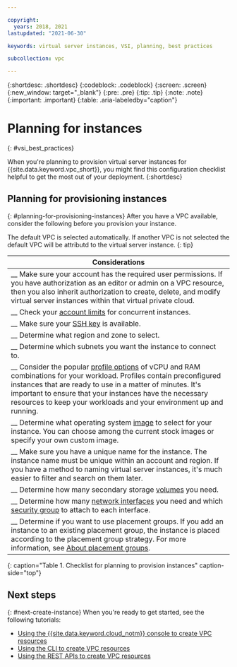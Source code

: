 ```yaml
---

copyright:
  years: 2018, 2021
lastupdated: "2021-06-30"

keywords: virtual server instances, VSI, planning, best practices

subcollection: vpc

---
```


{:shortdesc: .shortdesc}
{:codeblock: .codeblock}
{:screen: .screen}
{:new_window: target="_blank"}
{:pre: .pre}
{:tip: .tip}
{:note: .note}
{:important: .important}
{:table: .aria-labeledby="caption"}

# Planning for instances
{: #vsi_best_practices}

When you're planning to provision virtual server instances for {{site.data.keyword.vpc_short}}, you might find this configuration checklist helpful to get the most out of your deployment.
{:shortdesc}

## Planning for provisioning instances
{: #planning-for-provisioning-instances}
After you have a VPC available, consider the following before you provision your instance.

The default VPC is selected automatically. If another VPC is not selected the default VPC will be attributd to the virtual server instance.
{: tip}

|        Considerations|
|-------------------|
|__ Make sure your account has the required user permissions. If you have authorization as an editor or admin on a VPC resource, then you also inherit authorization to create, delete, and modify virtual server instances within that virtual private cloud.|
|__ Check your [account limits](/docs/vpc?topic=vpc-quotas) for concurrent instances. |
|__ Make sure your [SSH key](/docs/vpc?topic=vpc-ssh-keys#ssh-keys) is available.
|__ Determine what region and zone to select.|
|__ Determine which subnets you want the instance to connect to.|
|__ Consider the popular [profile options](/docs/vpc?topic=vpc-profiles#profiles) of vCPU and RAM combinations for your workload. Profiles contain preconfigured instances that are ready to use in a matter of minutes. It's important to ensure that your instances have the necessary resources to keep your workloads and your environment up and running.|
|__ Determine what operating system [image](/docs/vpc?topic=vpc-about-images) to select for your instance. You can choose among the current stock images or specify your own custom image. |
|__ Make sure you have a unique name for the instance. The instance name must be unique within an account and region. If you have a method to naming virtual server instances, it's much easier to filter and search on them later. |
|__ Determine how many secondary storage [volumes](/docs/vpc?topic=vpc-block-storage-about#secondary-data-volumes) you need. |
|__ Determine how many [network interfaces](/docs/vpc?topic=vpc-using-instance-vnics#about-network-interfaces) you need and which [security group](/docs/vpc?topic=vpc-using-security-groups) to attach to each interface.|
|__ Determine if you want to use placement groups. If you add an instance to an existing placement group, the instance is placed according to the placement group strategy. For more information, see [About placement groups](/docs/vpc?topic=vpc-about-placement-groups-for-vpc). |
{: caption="Table 1. Checklist for planning to provision instances" caption-side="top"}

## Next steps
{: #next-create-instance}
When you're ready to get started, see the following tutorials:
 * [Using the {{site.data.keyword.cloud_notm}} console to create VPC resources](/docs/vpc?topic=vpc-creating-a-vpc-using-the-ibm-cloud-console)
 * [Using the CLI to create VPC resources](/docs/vpc?topic=vpc-creating-a-vpc-using-cli)
 * [Using the REST APIs to create VPC resources](/docs/vpc?topic=vpc-creating-a-vpc-using-the-rest-apis)
